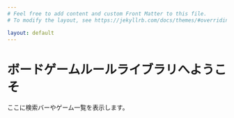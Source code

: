 ```yaml
---
# Feel free to add content and custom Front Matter to this file.
# To modify the layout, see https://jekyllrb.com/docs/themes/#overriding-theme-defaults

layout: default
---
```

# ボードゲームルールライブラリへようこそ

ここに検索バーやゲーム一覧を表示します。